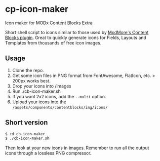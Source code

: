 # cp-icon-maker
Icon maker for MODx Content Blocks Extra

Short shell script to icons similar to those used by [ModMore's Content Blocks plugin](https://www.modmore.com/extras/contentblocks/). Great to quickly generate icons for Fields, Layouts and Templates from thousands of free icon images.

## Usage

1. Clone the repo.
2. Get some icon files in PNG format from FontAwesome, FlatIcon, etc. > 200px works best.
3. Drop your icons into /images
4. Run ./cb-icon-maker.sh
5. If you want 2x2 icons, add the `--multi` option.
6. Upload your icons into the `/assets/components/contentblocks/img/icons/`

## Short version

```sh
$ cd cb-icon-maker
$ ./cb-icon-maker.sh
```

Then look at your new icons in images. Remember to run all the output icons through a lossless PNG compressor.
